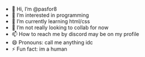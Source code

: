 - 👋 Hi, I’m @pasfor8
- 👀 I’m interested in programming
- 🌱 I’m currently learning html/css
- 💞️ I’m not really looking to collab for now
- 📫 How to reach me by discord may be on my profile
- 😄 Pronouns: call me anything idc
- ⚡ Fun fact: im a human

<!---
pasfor8/pasfor8 is a ✨ special ✨ repository because its `README.md` (this file) appears on your GitHub profile.
You can click the Preview link to take a look at your changes.
--->
